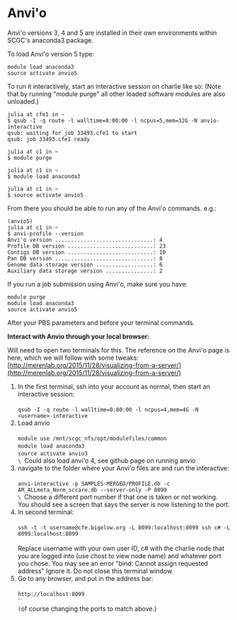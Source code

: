 # Anvi'o

Anvi'o versions 3, 4 and 5 are installed in their own environments within SCGC's anaconda3 package.

To load Anvi'o version 5 type:

```
module load anaconda3
source activate anvio5
```

To run it interactively, start an interactive session on charlie like so: (Note that by running "module purge" all other loaded software modules are also unloaded.)

```
julia at cfe1 in ~
$ qsub -I -q route -l walltime=8:00:00 -l ncpus=5,mem=32G -N anvio-interactive
qsub: waiting for job 33493.cfe1 to start
qsub: job 33493.cfe1 ready

julia at c1 in ~
$ module purge

julia at c1 in ~
$ module load anaconda3

julia at c1 in ~
$ source activate anvio5
```

From there you should be able to run any of the Anvi'o commands. e.g.:

```
(anvio5)
julia at c1 in ~
$ anvi-profile --version
Anvi'o version ...............................: 4
Profile DB version ...........................: 23
Contigs DB version ...........................: 10
Pan DB version ...............................: 8
Genome data storage version ..................: 6
Auxiliary data storage version ...............: 2
```

If you run a job submission using Anvi'o, make sure you have:

```
module purge
module load anaconda3
source activate anvio5
```

After your PBS parameters and before your terminal commands.

**Interact with Anvio through your local browser:**

Will need to open two terminals for this. The reference on the Anvi'o page is here, which we will follow with some tweaks: [http://merenlab.org/2015/11/28/visualizing-from-a-server/](http://merenlab.org/2015/11/28/visualizing-from-a-server/)

1. In the first terminal, ssh into your account as normal, then start an interactive session:\
   \
   `qsub -I -q route -l walltime=0:80:00 -l ncpus=4,mem=4G -N <username>-interactive`
2. Load anvio\
   \
   `module use /mnt/scgc_nfs/opt/modulefiles/common`\
   `module load anaconda3`\
   `source activate anvio3`\
   ``\
   ``Could also load anvi'o 4, see github page on running anvio
3. navigate to the folder where your Anvi'o files are and run the interactive:\
   \
   `anvi-interactive -p SAMPLES-MERGED/PROFILE.db -c AM_ALLmeta_Norm_sccare.db --server-only -P 8099`\
   ``\
   ``Choose a different port number if that one is taken or not working. You should see a screen that says the server is now listening to the port.
4. In second terminal: \
   \
   `ssh -t -t username@cfe.bigelow.org -L 8099:localhost:8099 ssh c# -L 8099:localhost:8099` \
   \
   Replace username with your own user ID, c# with the charlie node that you are logged into (use chost to view node name) and whatever port you chose. You may see an error "bind: Cannot assign requested address" Ignore it. Do not close this terminal window.
5. Go to any browser, and put in the address bar:\
   \
   `http://localhost:8099`\
   ``\
   `(`of course changing the ports to match above.)
